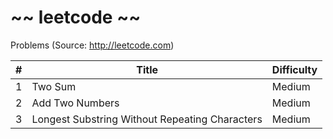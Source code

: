 ~~ leetcode ~~ 
========
Problems (Source: http://leetcode.com) 

| #                 | Title           | Difficulty  |
| :-------------:   |-------------    | -----|
| 1                 | Two Sum               | Medium |
| 2                 | Add Two Numbers         |  Medium |
| 3                 | Longest Substring Without Repeating Characters      |    Medium |



